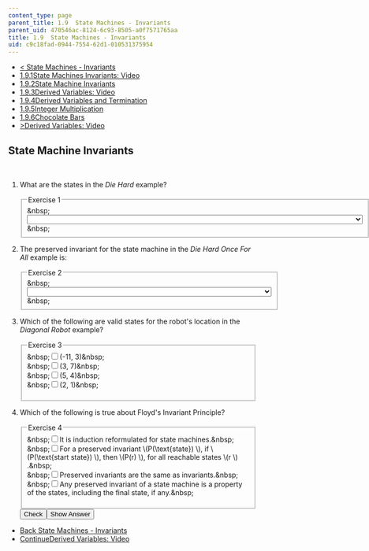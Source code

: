 ```yaml
---
content_type: page
parent_title: 1.9  State Machines - Invariants
parent_uid: 470546ac-8124-6c93-8505-a0f7571765aa
title: 1.9  State Machines - Invariants
uid: c9c18fad-0944-7554-62d1-010531375954
---
```

<ul class="navigation pagination"><li id="top_bck_btn"><a href='/courses/electrical-engineering-and-computer-science/6-042j-mathematics-for-computer-science-spring-2015/proofs/tp4-2';><<span> State Machines - Invariants</span></a></li><li id="flp_btn_1" ><a href='/courses/electrical-engineering-and-computer-science/6-042j-mathematics-for-computer-science-spring-2015/proofs/tp4-2'>1.9.1<span>State Machines Invariants: Video</span></a></li><li id="flp_btn_2" class="button_selected"><a href='/courses/electrical-engineering-and-computer-science/6-042j-mathematics-for-computer-science-spring-2015/proofs/tp4-2/vertical-ee3144f200f1'>1.9.2<span>State Machine Invariants</span></a></li><li id="flp_btn_3" ><a href='/courses/electrical-engineering-and-computer-science/6-042j-mathematics-for-computer-science-spring-2015/proofs/tp4-2/vertical-ef00ae29a8ca'>1.9.3<span>Derived Variables: Video</span></a></li><li id="flp_btn_4" ><a href='/courses/electrical-engineering-and-computer-science/6-042j-mathematics-for-computer-science-spring-2015/proofs/tp4-2/vertical-5bf3bfde6f69'>1.9.4<span>Derived Variables and Termination</span></a></li><li id="flp_btn_5" ><a href='/courses/electrical-engineering-and-computer-science/6-042j-mathematics-for-computer-science-spring-2015/proofs/tp4-2/vertical-85cff195fae3'>1.9.5<span>Integer Multiplication</span></a></li><li id="flp_btn_6" ><a href='/courses/electrical-engineering-and-computer-science/6-042j-mathematics-for-computer-science-spring-2015/proofs/tp4-2/vertical-ffd6266c03ec'>1.9.6<span>Chocolate Bars</span></a></li><li id="top_continue_btn"><a href='/courses/electrical-engineering-and-computer-science/6-042j-mathematics-for-computer-science-spring-2015/proofs/tp4-2/vertical-ef00ae29a8ca';>><span>Derived Variables: Video</span></a></li></ul><h2 class="subhead">State Machine Invariants</h2><div class="self_assessment">
<br display_name="State Machine Invariants" url_name="State_Machine_Invariants" />
<ol display_name="State Machine Invariants" url_name="State_Machine_Invariants_0">
<li>
<div id="Q1_div" class="problem_question"><p>What are the states in the <i>Die Hard</i> example?</p><fieldset><legend class="visually-hidden">Exercise 1</legend><div class="choice"><label id="Q1_label"><span id="Q1_aria_status" tabindex="-1" class="visually-hidden">&amp;nbsp;</span><select onchange="numericTypedOrDropDownSelected(1)" id="Q1_select" class="problem_text_input"><option correct="false"></option><option correct="false">the total amount of water in the two jugs</option><option correct="true">the amount of water in jugs: \((b, l) \), where \(b \) is the amount in the big jug, \(l \) is the amount in the small jug</option><option correct="false">the difference in the amount of water in the two jubs</option><option correct="false">none of the above</option></select><span style="display:none;" id="Q1_ans_span" tabindex="-1">  the amount of water in jugs: \((b, l) \), where \(b \) is the amount in the big jug, \(l \) is the amount in the small jug</span><span id="Q1_normal_status" class="nostatus" aria-hidden="true">&amp;nbsp;</span></label></div></fieldset></div></li>
<li>
<div id="Q2_div" class="problem_question"><p>The preserved invariant for the state machine in the <i>Die Hard Once For All </i> example is:</p><fieldset><legend class="visually-hidden">Exercise 2</legend><div class="choice"><label id="Q2_label"><span id="Q2_aria_status" tabindex="-1" class="visually-hidden">&amp;nbsp;</span><select onchange="numericTypedOrDropDownSelected(2)" id="Q2_select" class="problem_text_input"><option correct="false"></option><option correct="false">The total amount of water must increase or decrease by exactly three gallons.</option><option correct="false">The total amount of water must be preserved.</option><option correct="false">The number of gallons in each jug is never divisible by the difference of the jugs.</option><option correct="true">The number of gallons in each jug is always divisible by three.</option><option correct="false">The number of gallons in each jug can be any integer value.</option></select><span style="display:none;" id="Q2_ans_span" tabindex="-1">  The number of gallons in each jug is always divisible by three.</span><span id="Q2_normal_status" class="nostatus" aria-hidden="true">&amp;nbsp;</span></label></div></fieldset></div></li>
<li>
<div id="Q3_div" class="problem_question">
<p>Which of the following are valid states for the robot's location in the <i>Diagonal Robot</i> example?</p><fieldset><legend class="visually-hidden">Exercise 3</legend><div class="choice"><label id="Q3_input_1_label"><span id="Q3_input_1_aria_status" tabindex="-1" class="visually-hidden">&amp;nbsp;</span><input type="checkbox" id="Q3_input_1" onclick="optionSelected(3)" name="Q3_input" class="problem_radio_input" correct="true"><span class="choice">(-11, 3)</span><span id="Q3_input_1_normal_status" class="nostatus" aria-hidden="true">&amp;nbsp;</span></label></div><div class="choice"><label id="Q3_input_2_label"><span id="Q3_input_2_aria_status" tabindex="-1" class="visually-hidden">&amp;nbsp;</span><input type="checkbox" id="Q3_input_2" onclick="optionSelected(3)" name="Q3_input" class="problem_radio_input" correct="true"><span class="choice">(3, 7)</span><span id="Q3_input_2_normal_status" class="nostatus" aria-hidden="true">&amp;nbsp;</span></label></div><div class="choice"><label id="Q3_input_3_label"><span id="Q3_input_3_aria_status" tabindex="-1" class="visually-hidden">&amp;nbsp;</span><input type="checkbox" id="Q3_input_3" onclick="optionSelected(3)" name="Q3_input" class="problem_radio_input" correct="false"><span class="choice">(5, 4)</span><span id="Q3_input_3_normal_status" class="nostatus" aria-hidden="true">&amp;nbsp;</span></label></div><div class="choice"><label id="Q3_input_4_label"><span id="Q3_input_4_aria_status" tabindex="-1" class="visually-hidden">&amp;nbsp;</span><input type="checkbox" id="Q3_input_4" onclick="optionSelected(3)" name="Q3_input" class="problem_radio_input" correct="false"><span class="choice">(2, 1)</span><span id="Q3_input_4_normal_status" class="nostatus" aria-hidden="true">&amp;nbsp;</span></label></div><p id="Q3_status_combined" tabindex="-1" class="nostatus"></p></fieldset></div></li>
<li>
<div id="Q4_div" class="problem_question">
<p>Which of the following is true about Floyd's Invariant Principle?
  </p><fieldset><legend class="visually-hidden">Exercise 4</legend><div class="choice"><label id="Q4_input_1_label"><span id="Q4_input_1_aria_status" tabindex="-1" class="visually-hidden">&amp;nbsp;</span><input type="checkbox" id="Q4_input_1" onclick="optionSelected(4)" name="Q4_input" class="problem_radio_input" correct="true"><span class="choice">It is induction reformulated for state machines.</span><span id="Q4_input_1_normal_status" class="nostatus" aria-hidden="true">&amp;nbsp;</span></label></div><div class="choice"><label id="Q4_input_2_label"><span id="Q4_input_2_aria_status" tabindex="-1" class="visually-hidden">&amp;nbsp;</span><input type="checkbox" id="Q4_input_2" onclick="optionSelected(4)" name="Q4_input" class="problem_radio_input" correct="true"><span class="choice">For a preserved invariant \(P(\text{state}) \), if \(P(\text{start state}) \), then \(P(r) \), for all reachable states \(r \)
            .</span><span id="Q4_input_2_normal_status" class="nostatus" aria-hidden="true">&amp;nbsp;</span></label></div><div class="choice"><label id="Q4_input_3_label"><span id="Q4_input_3_aria_status" tabindex="-1" class="visually-hidden">&amp;nbsp;</span><input type="checkbox" id="Q4_input_3" onclick="optionSelected(4)" name="Q4_input" class="problem_radio_input" correct="false"><span class="choice">Preserved invariants are the same as invariants.</span><span id="Q4_input_3_normal_status" class="nostatus" aria-hidden="true">&amp;nbsp;</span></label></div><div class="choice"><label id="Q4_input_4_label"><span id="Q4_input_4_aria_status" tabindex="-1" class="visually-hidden">&amp;nbsp;</span><input type="checkbox" id="Q4_input_4" onclick="optionSelected(4)" name="Q4_input" class="problem_radio_input" correct="true"><span class="choice">Any preserved invariant of a state machine is a property of the states, including the final state, if any.</span><span id="Q4_input_4_normal_status" class="nostatus" aria-hidden="true">&amp;nbsp;</span></label></div><p id="Q4_status_combined" tabindex="-1" class="nostatus"></p></fieldset></div><div class="action"><button id="Q1_button" onclick="checkAnswer({1: 'optionresponse', 2: 'optionresponse', 3: 'choiceresponse', 4: 'choiceresponse'})" class="problem_mo_button">Check</button><button id="Q1_button_show" onclick="showHideSolution({1: 'optionresponse', 2: 'optionresponse', 3: 'choiceresponse', 4: 'choiceresponse'}, 1, [])" class="problem_mo_button">Show Answer</button></div></li>
</ol>
</div><ul class="navigation progress"><li id="bck_btn"><a href='/courses/electrical-engineering-and-computer-science/6-042j-mathematics-for-computer-science-spring-2015/proofs/tp4-2';>Back<span> State Machines - Invariants</span></a></li><li id="continue_btn"><a href='/courses/electrical-engineering-and-computer-science/6-042j-mathematics-for-computer-science-spring-2015/proofs/tp4-2/vertical-ef00ae29a8ca';>Continue<span>Derived Variables: Video</span></a></li></ul>